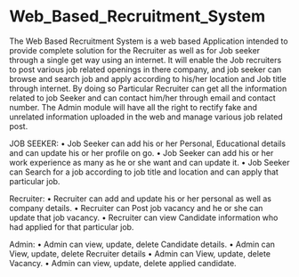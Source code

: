 # Web_Based_Recruitment_System
The Web Based Recruitment System is a web based Application intended to provide complete solution for the Recruiter as well as for Job seeker through a single get way using an internet. It will enable the Job recruiters to post various job related openings in there company, and job seeker can browse and search job and apply according to his/her  location and Job title through internet. By doing so Particular Recruiter can get all the information related to job Seeker and can contact him/her through email and contact number. The Admin module will have all the right to rectify fake and unrelated information uploaded in the web and manage various job related post.

JOB SEEKER:
•	Job Seeker can add his or her Personal, Educational details and can update his or her profile on go.
•	Job Seeker can add his or her work experience as many as he or she want and can update it.
•	Job Seeker can Search for a job according to job title and location and can apply that particular job.

Recruiter:
•	Recruiter can add and update his or her personal as well as company details.
•	Recruiter can Post job vacancy and he or she can update that job vacancy.
•	Recruiter can view Candidate information who had applied for that particular job.

Admin:
•	Admin can view, update, delete Candidate details.
•	Admin can View, update, delete Recruiter details
•	Admin can View, update, delete Vacancy.
•	Admin can view, update, delete applied candidate.
